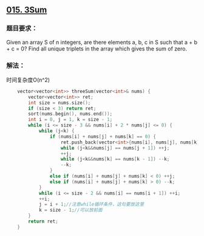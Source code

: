 ## [015. 3Sum](https://leetcode.com/problems/3sum/#/description)
### 题目要求：
Given an array S of n integers, are there elements a, b, c in S such that a + b + c = 0? Find all unique triplets in the array which gives the sum of zero.
### 解法：
时间复杂度O(n^2)
```c
	vector<vector<int>> threeSum(vector<int>& nums) {
		vector<vector<int>> ret;
		int size = nums.size();
		if (size < 3) return ret;
		sort(nums.begin(), nums.end());
		int i = 0, j = 1, k = size - 1;
		while (i <= size - 3 && nums[i] + 2 * nums[j] <= 0) {
			while (j<k) {
				if (nums[i] + nums[j] + nums[k] == 0) {
					ret.push_back(vector<int>{nums[i], nums[j], nums[k]});
					while (j<k&&nums[j] == nums[j + 1]) ++j;
					++j;
					while (j<k&&nums[k] == nums[k - 1]) --k;
					--k;
				}
				else if (nums[i] + nums[j] + nums[k] < 0) ++j;
				else if (nums[i] + nums[j] + nums[k] > 0) --k;
			}
			while (i <= size - 2 && nums[i] == nums[i + 1]) ++i;
			++i;
			j = i + 1;//注意while循环条件，这句要放这里
			k = size - 1;//可以放前面
		}
		return ret;
	}
```
